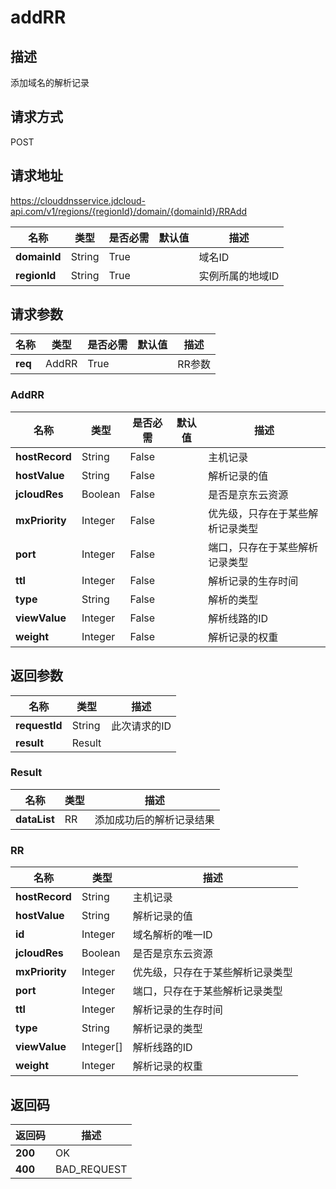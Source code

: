 # addRR


## 描述
添加域名的解析记录

## 请求方式
POST

## 请求地址
https://clouddnsservice.jdcloud-api.com/v1/regions/{regionId}/domain/{domainId}/RRAdd

|名称|类型|是否必需|默认值|描述|
|---|---|---|---|---|
|**domainId**|String|True||域名ID|
|**regionId**|String|True||实例所属的地域ID|

## 请求参数
|名称|类型|是否必需|默认值|描述|
|---|---|---|---|---|
|**req**|AddRR|True||RR参数|

### <a name="AddRR">AddRR</a>
|名称|类型|是否必需|默认值|描述|
|---|---|---|---|---|
|**hostRecord**|String|False||主机记录|
|**hostValue**|String|False||解析记录的值|
|**jcloudRes**|Boolean|False||是否是京东云资源|
|**mxPriority**|Integer|False||优先级，只存在于某些解析记录类型|
|**port**|Integer|False||端口，只存在于某些解析记录类型|
|**ttl**|Integer|False||解析记录的生存时间|
|**type**|String|False||解析的类型|
|**viewValue**|Integer|False||解析线路的ID|
|**weight**|Integer|False||解析记录的权重|

## 返回参数
|名称|类型|描述|
|---|---|---|
|**requestId**|String|此次请求的ID|
|**result**|Result||


### <a name="Result">Result</a>
|名称|类型|描述|
|---|---|---|
|**dataList**|RR|添加成功后的解析记录结果|
### <a name="RR">RR</a>
|名称|类型|描述|
|---|---|---|
|**hostRecord**|String|主机记录|
|**hostValue**|String|解析记录的值|
|**id**|Integer|域名解析的唯一ID|
|**jcloudRes**|Boolean|是否是京东云资源|
|**mxPriority**|Integer|优先级，只存在于某些解析记录类型|
|**port**|Integer|端口，只存在于某些解析记录类型|
|**ttl**|Integer|解析记录的生存时间|
|**type**|String|解析记录的类型|
|**viewValue**|Integer[]|解析线路的ID|
|**weight**|Integer|解析记录的权重|

## 返回码
|返回码|描述|
|---|---|
|**200**|OK|
|**400**|BAD_REQUEST|
